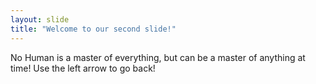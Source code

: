 ```yaml
---
layout: slide
title: "Welcome to our second slide!"
---
```

No Human is a master of everything, but can be a master of anything at time!
Use the left arrow to go back!
